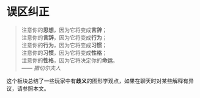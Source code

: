 # 误区纠正

> 注意你的**思想**，因为它将变成**言辞**；  
> 注意你的**言辞**，因为它将变成**行为**；  
> 注意你的**行为**，因为它将变成**习惯**；  
> 注意你的**习惯**，因为它将变成**性格**；  
> 注意你的**性格**，因为它将决定你的**命运**。  
> —— *撒切尔夫人*

这个板块总结了一些玩家中有**歧义**的图形学观点，如果在聊天时对某些解释有异议，请参照本文。

<seealso>
    <category ref="related">
        <a href="QAs.md" summary="这个板块总结了社区中经常有人提起的概念性问题。"/>
        <a href="Troubleshoot.md" summary="这个板块提供快速解决光影和资源包问题的办法。"/>
    </category>
</seealso>
